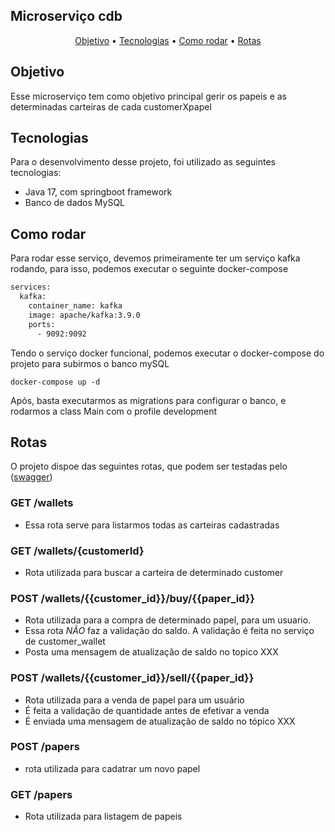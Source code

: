 <h2>Microserviço cdb</h2>

<p align="center">
 <a href="#Objetivo">Objetivo</a> •
 <a href="#Tecnologias">Tecnologias</a> •
 <a href="#Como rodar">Como rodar</a> •
 <a href="#Rotas">Rotas</a> 
</p>

## Objetivo
Esse microserviço tem como objetivo principal gerir os papeis e as determinadas carteiras de cada customerXpapel

## Tecnologias
Para o desenvolvimento desse projeto, foi utilizado as seguintes tecnologias:
 - Java 17, com springboot framework
 - Banco de dados MySQL

## Como rodar
Para rodar esse serviço, devemos primeiramente ter um serviço kafka rodando, para isso, podemos executar o seguinte docker-compose
```bash
services:
  kafka:
    container_name: kafka
    image: apache/kafka:3.9.0
    ports:
      - 9092:9092
```
Tendo o serviço docker funcional, podemos executar o docker-compose do projeto para subirmos o banco mySQL
```
docker-compose up -d
```
Após, basta executarmos as migrations para configurar o banco, e rodarmos a class Main com o profile development

## Rotas
O projeto dispoe das seguintes rotas, que podem ser testadas pelo ([swagger](http://localhost:8082/api/swagger-ui/index.html))

### GET /wallets
- Essa rota serve para listarmos todas as carteiras cadastradas

### GET /wallets/{customerId}
- Rota utilizada para buscar a carteira de determinado customer

### POST /wallets/{{customer_id}}/buy/{{paper_id}}
- Rota utilizada para a compra de determinado papel, para um usuario.
- Essa rota *NÃO* faz a validação do saldo. A validação é feita no serviço de customer_wallet
- Posta uma mensagem de atualização de saldo no topico XXX

### POST /wallets/{{customer_id}}/sell/{{paper_id}}
- Rota utilizada para a venda de papel para um usuário
- É feita a validação de quantidade antes de efetivar a venda
- É enviada uma mensagem de atualização de saldo no tópico XXX

### POST /papers
- rota utilizada para cadatrar um novo papel
  
### GET /papers
- Rota utilizada para listagem de papeis
